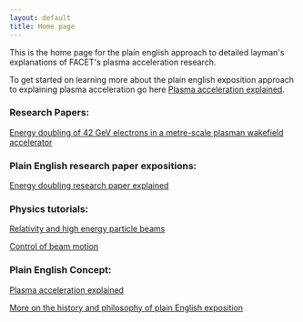 ```yaml
---
layout: default
title: Home page
---
```


This is the home page for the plain english approach to detailed layman's explanations of FACET's plasma acceleration research.

To get started on learning more about the plain english exposition approach to explaining plasma acceleration go here [Plasma acceleration explained](/plasma-accel-explained.html).

### Research Papers:

[Energy doubling of 42 GeV electrons in a metre-scale plasman wakefield accelerator](/slac-pub-12363.pdf)

### Plain English research paper expositions:

[Energy doubling research paper explained](/energy-doubling-exposition.html)

### Physics tutorials:

[Relativity and high energy particle beams](/relativity-tutorial.html)

[Control of beam motion](/beam-control-tutorial.html)

### Plain English Concept:

[Plasma acceleration explained](/plasma-accel-explained.html)

[More on the history and philosophy of plain English exposition](/plain-english-papers.html)
